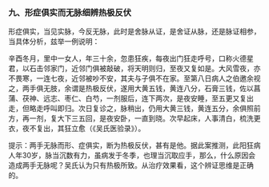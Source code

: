 ### 九、形症俱实而无脉细辨热极反伏

形症俱实，当见实脉，今反无脉，此时是舍脉从证，是舍证从脉，还是脉证相参，当具体分析，兹举一例说明：

辛酉冬月，里中一女人，年三十余，忽患狂疾，每夜出门狂走呼号，口称火德星君，以石击邻家门，近邻门俱被敲破，将天明则归，至夜又复如是。大风雪夜，亦不畏寒，一连七夜，近邻被吵不安，其夫与子俱不在家。至第八日病人之伯邀余视之，两手俱无肢，余谓是热极反伏，遂用大黄五钱，黄连八分，石膏三钱，佐以菖蒲、茯神、远志、枣仁、白芍，一剂服后，连下两次，是夜安睡，至五更又复出走，但略走呼叫即归。次日复诊之，脉稍出，仍用大黄三钱，黄连五分，余俱照前方，再一剂，复大下三五回，是夜安卧，一直到晓。次早起床，人事清白，梳洗更衣，夜不复出，其狂立愈（《吴氏医验录》）。

提示：两手无脉而形、症俱实，断为热极反伏，甚有是他。据此案推测，此阳狂病人年30岁，脉当沉数有力，虽病发于冬季，也理当沉取应手，那么，什么原因会造成两手无脉呢？吴氏认为只有热极所致。从治疗效果看，这个辨证思维是正确的。
